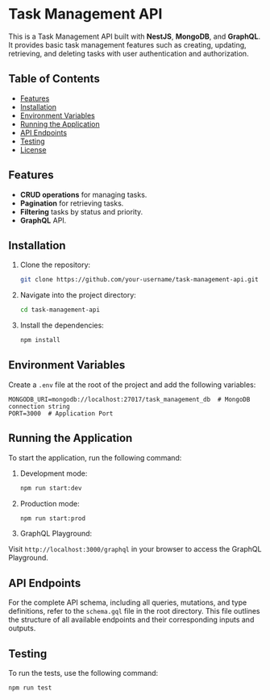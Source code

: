 # Task Management API

This is a Task Management API built with **NestJS**, **MongoDB**, and **GraphQL**. It provides basic task management features such as creating, updating, retrieving, and deleting tasks with user authentication and authorization.

## Table of Contents

- [Features](#features)
- [Installation](#installation)
- [Environment Variables](#environment-variables)
- [Running the Application](#running-the-application)
- [API Endpoints](#api-endpoints)
- [Testing](#testing)
- [License](#license)

## Features

- **CRUD operations** for managing tasks.
- **Pagination** for retrieving tasks.
- **Filtering** tasks by status and priority.
- **GraphQL** API.

## Installation

1. Clone the repository:

    ```bash
    git clone https://github.com/your-username/task-management-api.git
    ```

2. Navigate into the project directory:

    ```bash
    cd task-management-api
    ```

3. Install the dependencies:

    ```bash
    npm install
    ```

## Environment Variables

Create a `.env` file at the root of the project and add the following variables:

```env
MONGODB_URI=mongodb://localhost:27017/task_management_db  # MongoDB connection string
PORT=3000  # Application Port
```
## Running the Application
To start the application, run the following command:

1. Development mode:

    ```bash
    npm run start:dev
    ```
2. Production mode:

    ```bash
    npm run start:prod
    ```
3. GraphQL Playground:

Visit `http://localhost:3000/graphql` in your browser to access the GraphQL Playground.

## API Endpoints
For the complete API schema, including all queries, mutations, and type definitions, refer to the `schema.gql` file in the root directory. This file outlines the structure of all available endpoints and their corresponding inputs and outputs.

## Testing
To run the tests, use the following command:

```bash
npm run test
```

